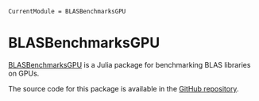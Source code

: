 ```@meta
CurrentModule = BLASBenchmarksGPU
```

# BLASBenchmarksGPU

[BLASBenchmarksGPU](https://github.com/JuliaLinearAlgebra/BLASBenchmarksGPU.jl)
is a Julia package for benchmarking BLAS libraries on GPUs.

The source code for this package is available in the
[GitHub repository](https://github.com/JuliaLinearAlgebra/BLASBenchmarksGPU.jl).
